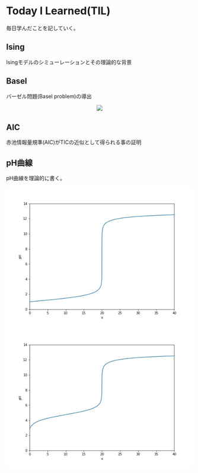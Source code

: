 # Today I Learned(TIL)
毎日学んだことを記していく。

## Ising
Isingモデルのシミューレーションとその理論的な背景

## Basel
バーゼル問題(Basel problem)の導出

<center><img src="https://latex.codecogs.com/gif.latex?\sum_{n=1}^{\infty}\frac{1}{n^{2}}=\frac{\pi^{2}}{6}" /></center>

## AIC
赤池情報量規準(AIC)がTICの近似として得られる事の証明

## pH曲線
pH曲線を理論的に書く。

<img src="pH/ph.jpg">
<img src="pH/ph1.jpg">
